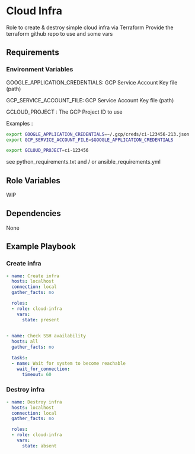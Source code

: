 Cloud Infra
=========

Role to create & destroy simple cloud infra via Terraform
Provide the terraform github repo to use and some vars

Requirements
------------

### Environment Variables

GOOGLE_APPLICATION_CREDENTIALS: GCP Service Account Key file (path)

GCP_SERVICE_ACCOUNT_FILE: GCP Service Account Key file (path)

GCLOUD_PROJECT : The GCP Project ID to use

Examples :
```bash
export GOOGLE_APPLICATION_CREDENTIALS=~/.gcp/creds/ci-123456-213.json
export GCP_SERVICE_ACCOUNT_FILE=$GOOGLE_APPLICATION_CREDENTIALS

export GCLOUD_PROJECT=ci-123456
```
see python_requirements.txt and / or ansible_requirements.yml

Role Variables
--------------

WIP

Dependencies
------------

None

Example Playbook
----------------

### Create infra
```yaml
- name: Create infra
  hosts: localhost
  connection: local
  gather_facts: no

  roles:
  - role: cloud-infra
    vars:
      state: present
  

- name: Check SSH availability
  hosts: all
  gather_facts: no

  tasks:
  - name: Wait for system to become reachable
    wait_for_connection:
      timeout: 60
```

### Destroy infra
```yaml
- name: Destroy infra
  hosts: localhost
  connection: local
  gather_facts: no

  roles:
  - role: cloud-infra
    vars:
      state: absent
````
